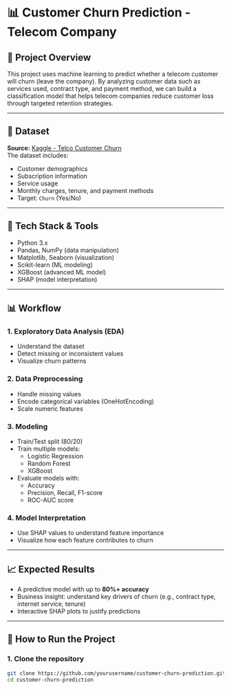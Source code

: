 # 📊 Customer Churn Prediction - Telecom Company

## 📝 Project Overview

This project uses machine learning to predict whether a telecom customer will churn (leave the company). By analyzing customer data such as services used, contract type, and payment method, we can build a classification model that helps telecom companies reduce customer loss through targeted retention strategies.

---

## 📁 Dataset

**Source:** [Kaggle - Telco Customer Churn](https://www.kaggle.com/datasets/blastchar/telco-customer-churn)  
The dataset includes:
- Customer demographics
- Subscription information
- Service usage
- Monthly charges, tenure, and payment methods
- Target: `Churn` (Yes/No)

---

## 🔧 Tech Stack & Tools

- Python 3.x
- Pandas, NumPy (data manipulation)
- Matplotlib, Seaborn (visualization)
- Scikit-learn (ML modeling)
- XGBoost (advanced ML model)
- SHAP (model interpretation)

---

## 📊 Workflow

### 1. **Exploratory Data Analysis (EDA)**
- Understand the dataset
- Detect missing or inconsistent values
- Visualize churn patterns

### 2. **Data Preprocessing**
- Handle missing values
- Encode categorical variables (OneHotEncoding)
- Scale numeric features

### 3. **Modeling**
- Train/Test split (80/20)
- Train multiple models:
  - Logistic Regression
  - Random Forest
  - XGBoost
- Evaluate models with:
  - Accuracy
  - Precision, Recall, F1-score
  - ROC-AUC score

### 4. **Model Interpretation**
- Use SHAP values to understand feature importance
- Visualize how each feature contributes to churn

---

## 📈 Expected Results

- A predictive model with up to **80%+ accuracy**
- Business insight: understand key drivers of churn (e.g., contract type, internet service, tenure)
- Interactive SHAP plots to justify predictions

---

## 🚀 How to Run the Project

### 1. Clone the repository

```bash
git clone https://github.com/yourusername/customer-churn-prediction.git
cd customer-churn-prediction
